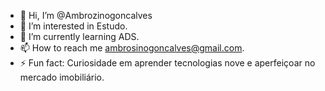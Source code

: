 - 👋 Hi, I’m @Ambrozinogoncalves
- 👀 I’m interested in Estudo.
- 🌱 I’m currently learning ADS.
- 📫 How to reach me ambrosinogoncalves@gmail.com.
- ⚡ Fun fact: Curiosidade em aprender tecnologias nove e aperfeiçoar no mercado imobiliário.

<!---
Ambrozinogoncalves/Ambrozinogoncalves is a ✨ special ✨ repository because its `README.md` (this file) appears on your GitHub profile.
You can click the Preview link to take a look at your changes.
--->
